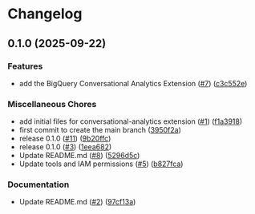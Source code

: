 # Changelog

## 0.1.0 (2025-09-22)


### Features

* add the BigQuery Conversational Analytics Extension ([#7](https://github.com/gemini-cli-extensions/bigquery-conversational-analytics/issues/7)) ([c3c552e](https://github.com/gemini-cli-extensions/bigquery-conversational-analytics/commit/c3c552e50ada6ba2dca2cbc538270a7668235a50))


### Miscellaneous Chores

* add initial files for conversational-analytics extension ([#1](https://github.com/gemini-cli-extensions/bigquery-conversational-analytics/issues/1)) ([f1a3918](https://github.com/gemini-cli-extensions/bigquery-conversational-analytics/commit/f1a39189f185b7acd40de8e207cf1c700d3719f0))
* first commit to create the main branch ([3950f2a](https://github.com/gemini-cli-extensions/bigquery-conversational-analytics/commit/3950f2ad20825b450d257e9886a377504ca4c151))
* release 0.1.0 ([#11](https://github.com/gemini-cli-extensions/bigquery-conversational-analytics/issues/11)) ([9b20ffc](https://github.com/gemini-cli-extensions/bigquery-conversational-analytics/commit/9b20ffc60ba6754ad340e09acbbf1bb5540e447f))
* release 0.1.0 ([#3](https://github.com/gemini-cli-extensions/bigquery-conversational-analytics/issues/3)) ([1eea682](https://github.com/gemini-cli-extensions/bigquery-conversational-analytics/commit/1eea682ed1c7650a71a3c3db45c640028e49cc27))
* Update README.md ([#8](https://github.com/gemini-cli-extensions/bigquery-conversational-analytics/issues/8)) ([5296d5c](https://github.com/gemini-cli-extensions/bigquery-conversational-analytics/commit/5296d5ca0a93311fbcab8aaf8c1f5b1e060619f9))
* Update tools and IAM permissions ([#5](https://github.com/gemini-cli-extensions/bigquery-conversational-analytics/issues/5)) ([b827fca](https://github.com/gemini-cli-extensions/bigquery-conversational-analytics/commit/b827fca7ec68d1efd0c53d7b1e65c97ec6ce81e0))


### Documentation

* Update README.md ([#2](https://github.com/gemini-cli-extensions/bigquery-conversational-analytics/issues/2)) ([97cf13a](https://github.com/gemini-cli-extensions/bigquery-conversational-analytics/commit/97cf13a2f7ccb1fd654aff2238f8b1b836cbc720))
